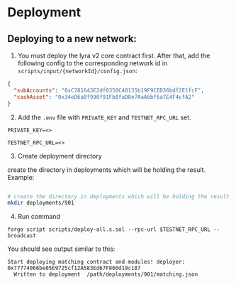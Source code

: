 # Deployment

## Deploying to a new network:

1. You must deploy the lyra v2 core contract first. After that, add the following config to the corresponding network id in `scripts/input/{networkId}/config.json`:

```json
{
  "subAccounts": "0xC781643E2df0350C48135b19F9CED36bdf2E1fcF",
  "cashAsset": "0x34eD6a8f990f91Fb8faD8e7AaA6bf6a7E4F4cfA2"
}
```

2. Add the `.env` file with `PRIVATE_KEY` and `TESTNET_RPC_URL` set.

```.env
PRIVATE_KEY=<>

TESTNET_RPC_URL=<>
```

3. Create deployment directory

create the directory in deployments which will be holding the result. Example:

```bash

# create the directory in deployments which will be holding the result
mkdir deployments/901

```

4. Run command

```
forge script scripts/deploy-all.s.sol --rpc-url $TESTNET_RPC_URL --broadcast
```

You should see output similar to this:

```
Start deploying matching contract and modules! deployer:  0x77774066be05E9725cf12A583Ed67F860d19c187
  Written to deployment  /path/deployments/901/matching.json
```
